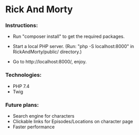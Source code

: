 # Rick And Morty 

### Instructions:
* Run "composer install" to get the required packages.

* Start a local PHP server. (Run: "php -S localhost:8000" in RickAndMorty/public/ directory.)

* Go to http://localhost:8000/, enjoy.

### Technologies:
* PHP 7.4
* Twig


### Future plans:
* Search engine for characters
* Clickable links for Episodes/Locations on character page
* Faster performance